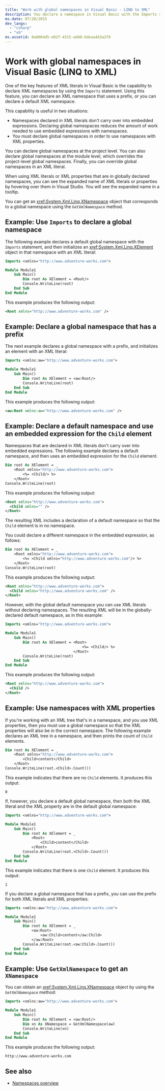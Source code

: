 ```yaml
---
title: "Work with global namespaces in Visual Basic - LINQ to XML"
description: You declare a namespace in Visual Basic with the Imports statement, whether the namespace is a default namespace or has a prefix. This article discusses Import statements and other aspects of working with namespaces.
ms.date: 07/20/2015
dev_langs:
  - "csharp"
  - "vb"
ms.assetid: 0a8064d5-e02f-4315-ad48-6deaa443a2f0
---
```


# Work with global namespaces in Visual Basic (LINQ to XML)

One of the key features of XML literals in Visual Basic is the capability to declare XML namespaces by using the `Imports` statement. Using this feature, you can declare an XML namespace that uses a prefix, or you can declare a default XML namespace.

This capability is useful in two situations:

- Namespaces declared in XML literals don't carry over into embedded expressions. Declaring global namespaces reduces the amount of work needed to use embedded expressions with namespaces.
- You must declare global namespaces in order to use namespaces with XML properties.

You can declare global namespaces at the project level. You can also declare global namespaces at the module level, which overrides the project-level global namespaces. Finally, you can override global namespaces in an XML literal.

When using XML literals or XML properties that are in globally declared namespaces, you can see the expanded name of XML literals or properties by hovering over them in Visual Studio. You will see the expanded name in a tooltip.

You can get an <xref:System.Xml.Linq.XNamespace> object that corresponds to a global namespace using the `GetXmlNamespace` method.

## Example: Use `Imports` to declare a global namespace

The following example declares a default global namespace with the `Imports` statement, and then initializes an <xref:System.Xml.Linq.XElement> object in that namespace with an XML literal:

```vb
Imports <xmlns="http://www.adventure-works.com">

Module Module1
    Sub Main()
        Dim root As XElement = <Root/>
        Console.WriteLine(root)
    End Sub
End Module
```

This example produces the following output:

```xml
<Root xmlns="http://www.adventure-works.com" />
```

## Example: Declare a global namespace that has a prefix

The next example declares a global namespace with a prefix, and initializes an element with an XML literal:

```vb
Imports <xmlns:aw="http://www.adventure-works.com">

Module Module1
    Sub Main()
        Dim root As XElement = <aw:Root/>
        Console.WriteLine(root)
    End Sub
End Module
```

This example produces the following output:

```xml
<aw:Root xmlns:aw="http://www.adventure-works.com" />
```

## Example: Declare a default namespace and use an embedded expression for the `Child` element

Namespaces that are declared in XML literals don't carry over into embedded expressions. The following example declares a default namespace, and then uses an embedded expression for the `Child` element.

```vb
Dim root As XElement = _
    <Root xmlns="http://www.adventure-works.com">
        <%= <Child/> %>
    </Root>
Console.WriteLine(root)
```

This example produces the following output:

```xml
<Root xmlns="http://www.adventure-works.com">
  <Child xmlns="" />
</Root>
```

The resulting XML includes a declaration of a default namespace so that the `Child` element is in no namespace.

You could declare a different namespace in the embedded expression, as follows:

```vb
Dim root As XElement = _
    <Root xmlns="http://www.adventure-works.com">
        <%= <Child xmlns="http://www.adventure-works.com"/> %>
    </Root>
Console.WriteLine(root)
```

This example produces the following output:

```xml
<Root xmlns="http://www.adventure-works.com">
  <Child xmlns="http://www.adventure-works.com" />
</Root>
```

However, with the global default namespace you can use XML literals without declaring namespaces. The resulting XML will be in the globally-declared default namespace, as in this example:

```vb
Imports <xmlns="http://www.adventure-works.com">

Module Module1
    Sub Main()
        Dim root As XElement = <Root>
                                   <%= <Child/> %>
                               </Root>
        Console.WriteLine(root)
    End Sub
End Module
```

This example produces the following output:

```xml
<Root xmlns="http://www.adventure-works.com">
  <Child />
</Root>
```

## Example: Use namespaces with XML properties

If you're working with an XML tree that's in a namespace, and you use XML properties, then you must use a global namespace so that the XML properties will also be in the correct namespace. The following example declares an XML tree in a namespace, and then prints the count of `Child` elements.

```vb
Dim root As XElement = _
    <Root xmlns="http://www.adventure-works.com">
        <Child>content</Child>
    </Root>
Console.WriteLine(root.<Child>.Count())
```

This example indicates that there are no `Child` elements. It produces this output:

```console
0
```

If, however, you declare a default global namespace, then both the XML literal and the XML property are in the default global namespace:

```vb
Imports <xmlns="http://www.adventure-works.com">

Module Module1
    Sub Main()
        Dim root As XElement = _
            <Root>
                <Child>content</Child>
            </Root>
        Console.WriteLine(root.<Child>.Count())
    End Sub
End Module
```

This example indicates that there is one `Child` element. It produces this output:

```console
1
```

If you declare a global namespace that has a prefix, you can use the prefix for both XML literals and XML properties:

```vb
Imports <xmlns:aw="http://www.adventure-works.com">

Module Module1
    Sub Main()
        Dim root As XElement = _
            <aw:Root>
                <aw:Child>content</aw:Child>
            </aw:Root>
        Console.WriteLine(root.<aw:Child>.Count())
    End Sub
End Module
```

## Example: Use `GetXmlNamespace` to get an `XNamespace`

You can obtain an <xref:System.Xml.Linq.XNamespace> object by using the `GetXmlNamespace` method:

```vb
Imports <xmlns:aw="http://www.adventure-works.com">

Module Module1
    Sub Main()
        Dim root As XElement = <aw:Root/>
        Dim xn As XNamespace = GetXmlNamespace(aw)
        Console.WriteLine(xn)
    End Sub
End Module
```

This example produces the following output:

```console
http://www.adventure-works.com
```

## See also

- [Namespaces overview](namespaces-overview.md)
